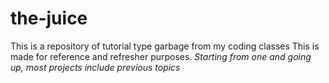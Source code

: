 # the-juice
This is a repository of tutorial type garbage from my coding classes
This is made for reference and refresher purposes. *Starting from one and going up, most projects include previous topics*
